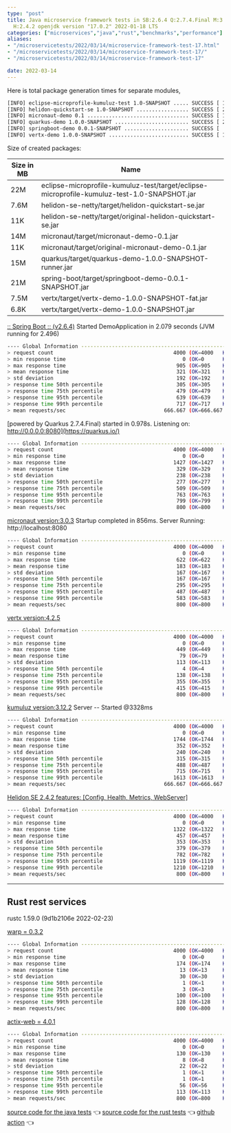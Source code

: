 ```yaml
---
type: "post"
title: Java microservice framework tests in SB:2.6.4 Q:2.7.4.Final M:3.3.4 V:4.2.5
  H:2.4.2 openjdk version "17.0.2" 2022-01-18 LTS
categories: ["microservices","java","rust","benchmarks","performance"]
aliases:
- "/microservicetests/2022/03/14/microservice-framework-test-17.html"
- "/microservicetests/2022/03/14/microservice-framework-test-17/"
- "/microservicetests/2022/03/14/microservice-framework-test-17"

date: 2022-03-14
---
```


Here is total package generation times for separate modules,
```bash
[INFO] eclipse-microprofile-kumuluz-test 1.0-SNAPSHOT ..... SUCCESS [ 15.215 s]
[INFO] helidon-quickstart-se 1.0-SNAPSHOT ................. SUCCESS [ 20.995 s]
[INFO] micronaut-demo 0.1 ................................. SUCCESS [ 19.975 s]
[INFO] quarkus-demo 1.0.0-SNAPSHOT ........................ SUCCESS [ 27.091 s]
[INFO] springboot-demo 0.0.1-SNAPSHOT ..................... SUCCESS [  5.862 s]
[INFO] vertx-demo 1.0.0-SNAPSHOT .......................... SUCCESS [ 11.334 s]
```
Size of created packages:

| Size in MB |  Name |
|------------|-------|
| 22M | eclipse-microprofile-kumuluz-test/target/eclipse-microprofile-kumuluz-test-1.0-SNAPSHOT.jar |
| 7.6M | helidon-se-netty/target/helidon-quickstart-se.jar |
| 11K | helidon-se-netty/target/original-helidon-quickstart-se.jar |
| 14M | micronaut/target/micronaut-demo-0.1.jar |
| 11K | micronaut/target/original-micronaut-demo-0.1.jar |
| 15M | quarkus/target/quarkus-demo-1.0.0-SNAPSHOT-runner.jar |
| 21M | spring-boot/target/springboot-demo-0.0.1-SNAPSHOT.jar |
| 7.5M | vertx/target/vertx-demo-1.0.0-SNAPSHOT-fat.jar |
| 6.8K | vertx/target/vertx-demo-1.0.0-SNAPSHOT.jar |


[:: Spring Boot ::                (v2.6.4)](https://spring.io/projects/spring-boot) 
Started DemoApplication in 2.079 seconds (JVM running for 2.496)
```bash
---- Global Information --------------------------------------------------------
> request count                                       4000 (OK=4000   KO=0     )
> min response time                                      0 (OK=0      KO=-     )
> max response time                                    905 (OK=905    KO=-     )
> mean response time                                   321 (OK=321    KO=-     )
> std deviation                                        192 (OK=192    KO=-     )
> response time 50th percentile                        305 (OK=305    KO=-     )
> response time 75th percentile                        479 (OK=479    KO=-     )
> response time 95th percentile                        639 (OK=639    KO=-     )
> response time 99th percentile                        717 (OK=717    KO=-     )
> mean requests/sec                                666.667 (OK=666.667 KO=-     )
```

[powered by Quarkus 2.7.4.Final) started in 0.978s. Listening on: http://0.0.0.0:8080](https://quarkus.io/) 

```bash
---- Global Information --------------------------------------------------------
> request count                                       4000 (OK=4000   KO=0     )
> min response time                                      0 (OK=0      KO=-     )
> max response time                                   1427 (OK=1427   KO=-     )
> mean response time                                   329 (OK=329    KO=-     )
> std deviation                                        238 (OK=238    KO=-     )
> response time 50th percentile                        277 (OK=277    KO=-     )
> response time 75th percentile                        509 (OK=509    KO=-     )
> response time 95th percentile                        763 (OK=763    KO=-     )
> response time 99th percentile                        799 (OK=799    KO=-     )
> mean requests/sec                                    800 (OK=800    KO=-     )
```

[micronaut version:3.0.3](https://micronaut.io/) 
Startup completed in 856ms. Server Running: http://localhost:8080
```bash
---- Global Information --------------------------------------------------------
> request count                                       4000 (OK=4000   KO=0     )
> min response time                                      0 (OK=0      KO=-     )
> max response time                                    622 (OK=622    KO=-     )
> mean response time                                   183 (OK=183    KO=-     )
> std deviation                                        167 (OK=167    KO=-     )
> response time 50th percentile                        167 (OK=167    KO=-     )
> response time 75th percentile                        295 (OK=295    KO=-     )
> response time 95th percentile                        487 (OK=487    KO=-     )
> response time 99th percentile                        583 (OK=583    KO=-     )
> mean requests/sec                                    800 (OK=800    KO=-     )
```

[vertx version:4.2.5](https://vertx.io/) 

```bash
---- Global Information --------------------------------------------------------
> request count                                       4000 (OK=4000   KO=0     )
> min response time                                      0 (OK=0      KO=-     )
> max response time                                    449 (OK=449    KO=-     )
> mean response time                                    79 (OK=79     KO=-     )
> std deviation                                        113 (OK=113    KO=-     )
> response time 50th percentile                          4 (OK=4      KO=-     )
> response time 75th percentile                        138 (OK=138    KO=-     )
> response time 95th percentile                        355 (OK=355    KO=-     )
> response time 99th percentile                        415 (OK=415    KO=-     )
> mean requests/sec                                    800 (OK=800    KO=-     )
```

[kumuluz version:3.12.2](https://ee.kumuluz.com/) 
Server -- Started @3328ms
```bash
---- Global Information --------------------------------------------------------
> request count                                       4000 (OK=4000   KO=0     )
> min response time                                      0 (OK=0      KO=-     )
> max response time                                   1744 (OK=1744   KO=-     )
> mean response time                                   352 (OK=352    KO=-     )
> std deviation                                        240 (OK=240    KO=-     )
> response time 50th percentile                        315 (OK=315    KO=-     )
> response time 75th percentile                        488 (OK=487    KO=-     )
> response time 95th percentile                        715 (OK=715    KO=-     )
> response time 99th percentile                       1613 (OK=1613   KO=-     )
> mean requests/sec                                666.667 (OK=666.667 KO=-     )
```

[Helidon SE 2.4.2 features: [Config, Health, Metrics, WebServer]](https://helidon.io/) 

```bash
---- Global Information --------------------------------------------------------
> request count                                       4000 (OK=4000   KO=0     )
> min response time                                      0 (OK=0      KO=-     )
> max response time                                   1322 (OK=1322   KO=-     )
> mean response time                                   457 (OK=457    KO=-     )
> std deviation                                        353 (OK=353    KO=-     )
> response time 50th percentile                        379 (OK=379    KO=-     )
> response time 75th percentile                        782 (OK=782    KO=-     )
> response time 95th percentile                       1119 (OK=1119   KO=-     )
> response time 99th percentile                       1210 (OK=1210   KO=-     )
> mean requests/sec                                    800 (OK=800    KO=-     )
```

***  
## Rust rest services 
rustc 1.59.0 (9d1b2106e 2022-02-23)


[warp = 0.3.2](http://docs.rs/warp)
```bash
---- Global Information --------------------------------------------------------
> request count                                       4000 (OK=4000   KO=0     )
> min response time                                      0 (OK=0      KO=-     )
> max response time                                    174 (OK=174    KO=-     )
> mean response time                                    13 (OK=13     KO=-     )
> std deviation                                         30 (OK=30     KO=-     )
> response time 50th percentile                          1 (OK=1      KO=-     )
> response time 75th percentile                          3 (OK=3      KO=-     )
> response time 95th percentile                        100 (OK=100    KO=-     )
> response time 99th percentile                        128 (OK=128    KO=-     )
> mean requests/sec                                    800 (OK=800    KO=-     )
```

[actix-web = 4.0.1](http://docs.rs/actix-web)
```bash
---- Global Information --------------------------------------------------------
> request count                                       4000 (OK=4000   KO=0     )
> min response time                                      0 (OK=0      KO=-     )
> max response time                                    130 (OK=130    KO=-     )
> mean response time                                     8 (OK=8      KO=-     )
> std deviation                                         22 (OK=22     KO=-     )
> response time 50th percentile                          1 (OK=1      KO=-     )
> response time 75th percentile                          1 (OK=1      KO=-     )
> response time 95th percentile                         56 (OK=56     KO=-     )
> response time 99th percentile                        113 (OK=113    KO=-     )
> mean requests/sec                                    800 (OK=800    KO=-     )
```

[source code for the java tests](https://github.com/ozkanpakdil/test-microservice-frameworks)  👈 [source code for the rust tests](https://github.com/ozkanpakdil/rust-examples)  👈 [github action](https://github.com/ozkanpakdil/test-microservice-frameworks/actions/runs/1983680281)  👈 
